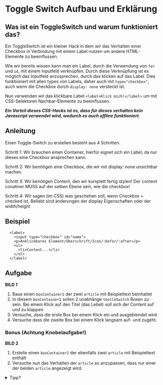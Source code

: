 # Toggle Switch Aufbau und Erklärung

## Was ist ein ToggleSwitch und warum funktioniert das?

Ein ToggleSwitch ist ein kleiner Hack in dem wir das Verhalten einer Checkbox in Verbindung mit einem Label nutzen um andere HTML-Elemente zu beeinflussen.

Wie wir bereits wissen kann man ein Label, durch die Verwendung von `for` und `id`, mit einem Inputfeld verknüpfen. Durch diese Verknüpfung ist es möglich das Inputfeld anzusprechen, durch das klicken auf das Label. Dies funktioniert mit allen types von Labels, daher auch mit `type="checkbox"`, auch wenn die Checkbox durch `display: none` versteckt ist.

Nun verwenden wir das klickbare Label `<label>Klick mich!</label>` um mit CSS-Selektoren Nachbar-Elemente zu beeinflussen.

**_Ein Vorteil dieses CSS-Hacks ist es, dass für dieses verhalten kein Javascript verwendet wird, wodurch es auch offline funktioniert._**

## Anleitung

Einen Toggle-Switch zu erstellen besteht aus 4 Schritten.

Schritt 1: Wir brauchen einen Container, hierfür eignet sich ein Label, da nur dieses eine Checkbox ansprechen kann.

Schritt 2: Wir benötigen eine Checkbox, die wir mit display: none unsichtbar machen.

Schritt 3: Wir benötigen Content, den wir komplett fertig stylen! Der content conatiner MUSS auf der selben Ebene sein, wie die checkbox!

Schritt 4: Wir sagen (im CSS) was geschehen soll, wenn Checkbox = checked ist, Beliebt sind änderungen der display Eigenschaften oder der width/height

## Beispiel

```
  <label>
    <input type="checkbox" id="name">
    <p>Anklickbares Element/Überschrift/Icon/:befor/:after</p>
    <ul>
      <li>Content...</li>
    </ul>
  </label>
```

## Aufgabe

**BILD 1**

1. Baue einen `boxContainer1` der zwei `article` mit Beispieltext beinhaltet
2. In diesem `boxContainer1` sollen 2 unabhänge `tootleSwitch` Boxen zu sein. Bei einem Klick auf den Titel (das Lebel) soll sich der Content auf und zu klappen
3. Versuche, dass die erste Box bei einem Klick ein und ausgeblendet wird
4. Versuche dass die zweite Box bei einem Klick langsam auf- und zugeht.

### Bonus (Achtung Knobelaufgabe!)

**BILD 2**

1. Erstelle einen `boxContainer2` der ebenfalls zwei `article` mit Beispieltext enthält
2. Versuche nun das Verhalten der `article` so anzupassen, dass nur einer der beiden `article` angezeigt wird.

<details>
<summary>Tipp?</summary>
<br>
Denke daran, dass ein Label mit allen Types eines Inputs verlinkt werden kann.
</details>
